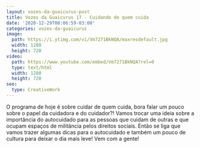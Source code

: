 ```yaml
---
layout: vozes-da-guaicurus-post
title: Vozes da Guaicurus 17 - Cuidando de quem cuida
date: '2020-12-29T08:06:59-03:00'
categories: vozes-da-guaicurus
image:
  path: https://i.ytimg.com/vi/Vm7271BkNQA/maxresdefault.jpg
  width: 1280
  height: 720
video:
  path: https://www.youtube.com/embed/Vm7271BkNQA?rel=0
  type: text/html
  width: 1280
  height: 720
seo:
  type: CreativeWork
---
```

O programa de hoje é sobre cuidar de quem cuida, bora falar um pouco sobre o papel da cuidadora e do cuidador?! Vamos trocar uma ideia sobre a importância do autocuidado para as pessoas que cuidam de outras e que ocupam espaços de militância pelos direitos sociais. Então se liga que vamos trazer algumas dicas para o autocuidado e também um pouco de cultura para deixar o dia mais leve! Vem com a gente!
